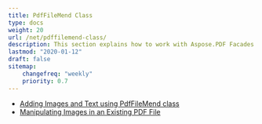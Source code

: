 ```yaml
---
title: PdfFileMend Class
type: docs
weight: 20
url: /net/pdffilemend-class/
description: This section explains how to work with Aspose.PDF Facades using PdfFileMend Class.
lastmod: "2020-01-12"
draft: false
sitemap:
    changefreq: "weekly"
    priority: 0.7
---
```


- [Adding Images and Text using PdfFileMend class](/pdf/net/adding-images-and-text-using-pdffilemend-class/)
- [Manipulating Images in an Existing PDF File](/pdf/net/manipulating-images-in-an-existing-pdf-file/)
